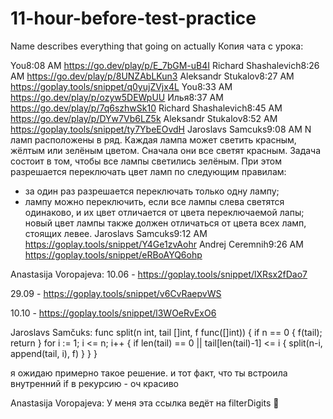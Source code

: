 # 11-hour-before-test-practice
Name describes everything that going on actually
Копия чата с урока:

You8:08 AM
https://go.dev/play/p/E_7bGM-uB4I
Richard Shashalevich8:26 AM
https://go.dev/play/p/8UNZAbLKun3
Aleksandr Stukalov8:27 AM
https://goplay.tools/snippet/q0yujZVjx4L
You8:33 AM
https://go.dev/play/p/ozyw5DEWpUU
Илья8:37 AM
https://go.dev/play/p/7q6szhwSk10
Richard Shashalevich8:45 AM
https://go.dev/play/p/DYw7Vb6LZ5k
Aleksandr Stukalov8:52 AM
https://goplay.tools/snippet/ty7YbeEOvdH
Jaroslavs Samcuks9:08 AM
N ламп расположены в ряд. Каждая лампа может светить красным, жёлтым или зелёным цветом. Сначала они все светят красным. Задача состоит в том, чтобы все лампы светились зелёным. При этом разрешается переключать цвет ламп по следующим правилам:
- за один раз разрешается переключать только одну лампу;
- лампу можно переключить, если все лампы слева светятся одинаково, и их цвет отличается от цвета переключаемой лапы; новый цвет лампы также должен отличаться от цвета всех ламп, стоящих левее.
Jaroslavs Samcuks9:12 AM
https://goplay.tools/snippet/Y4Ge1zvAohr
Andrej Ceremnih9:26 AM
https://goplay.tools/snippet/eRBoAYQ6ohp

Anastasija Voropajeva:
10.06  - https://goplay.tools/snippet/lXRsx2fDao7

29.09 - https://goplay.tools/snippet/v6CvRaepvWS

10.10 - https://goplay.tools/snippet/l3WOeRvExO6

Jaroslavs Samčuks:
func split(n int, tail []int, f func([]int)) {
  if n == 0 { f(tail); return }
  for i := 1; i <= n; i++ {
    if len(tail) == 0 || tail[len(tail)-1] <= i {
      split(n-i, append(tail, i), f)
    }
  }
}

я ожидаю примерно такое решение. и тот факт, что ты встроила внутренний if в рекурсию - оч красиво

Anastasija Voropajeva:
У меня эта ссылка ведёт на filterDigits 🤔
